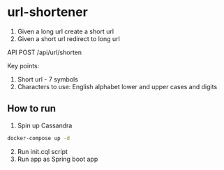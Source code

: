 # url-shortener

1) Given a long url create a short url
2) Given a short url redirect to long url

API
POST /api/url/shorten

Key points:
1) Short url - 7 symbols
2) Characters to use: English alphabet lower and upper cases and digits

## How to run
1. Spin up Cassandra
```bash
docker-compose up -d 
 ```
2. Run init.cql script
3. Run app as Spring boot app